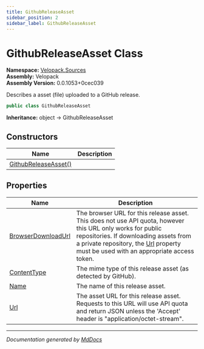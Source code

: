 ```yaml
---
title: GithubReleaseAsset
sidebar_position: 2
sidebar_label: GithubReleaseAsset
---
```

<!--  
  <auto-generated>   
    The contents of this file were generated by a tool.  
    Changes to this file may be list if the file is regenerated  
  </auto-generated>   
-->

# GithubReleaseAsset Class

**Namespace:** [Velopack.Sources](../index.md)  
**Assembly:** Velopack  
**Assembly Version:** 0.0.1053+0cec039

 Describes a asset (file) uploaded to a GitHub release. 

```csharp
public class GithubReleaseAsset
```

**Inheritance:** object → GithubReleaseAsset

## Constructors

| Name                                          | Description |
| --------------------------------------------- | ----------- |
| [GithubReleaseAsset()](constructors/index.md) |             |

## Properties

| Name                                                   | Description                                                                                                                                                                                                                                                     |
| ------------------------------------------------------ | --------------------------------------------------------------------------------------------------------------------------------------------------------------------------------------------------------------------------------------------------------------- |
| [BrowserDownloadUrl](properties/BrowserDownloadUrl.md) | The browser URL for this release asset. This does not use API quota, however this URL only works for public repositories. If downloading assets from a private repository, the [Url](properties/Url.md) property must be used with an appropriate access token. |
| [ContentType](properties/ContentType.md)               |  The mime type of this release asset (as detected by GitHub).                                                                                                                                                                                                   |
| [Name](properties/Name.md)                             |  The name of this release asset.                                                                                                                                                                                                                                |
| [Url](properties/Url.md)                               | The asset URL for this release asset. Requests to this URL will use API quota and return JSON unless the 'Accept' header is "application\/octet\-stream".                                                                                                       |

___

*Documentation generated by [MdDocs](https://github.com/ap0llo/mddocs)*
